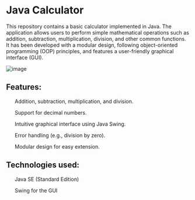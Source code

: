 <h1>Java Calculator</h1>

<p>This repository contains a basic calculator implemented in Java. The application allows users to perform simple mathematical operations such as addition, subtraction, multiplication, division, and other common functions. It has been developed with a modular design, following object-oriented programming (OOP) principles, and features a user-friendly graphical interface (GUI).</p>


![image](https://github.com/user-attachments/assets/acbbac7c-4af5-4b9d-bab3-2b4be71dcc12)

<h2>Features:</h2>

<ls>

<ol>Addition, subtraction, multiplication, and division.</ol>
<ol>Support for decimal numbers.</ol>
<ol>Intuitive graphical interface using Java Swing.</ol>
<ol>Error handling (e.g., division by zero).</ol>
<ol>Modular design for easy extension.</ol>

<h2>Technologies used:</h2>

<ol>Java SE (Standard Edition)</ol>
<ol>Swing for the GUI</ol>
